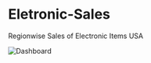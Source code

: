 # Eletronic-Sales
Regionwise Sales of Electronic Items USA

![Dashboard](https://github.com/user-attachments/assets/f5411cd9-d0db-4f76-b8a5-76143702f8f6)
